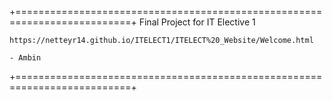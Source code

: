 +==========================================================================+
    Final Project for IT Elective 1

    https://netteyr14.github.io/ITELECT1/ITELECT%20_Website/Welcome.html

    - Ambin
+==========================================================================+

